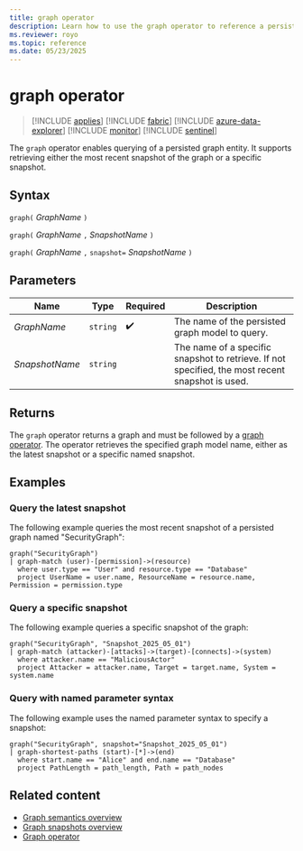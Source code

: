 ```yaml
---
title: graph operator
description: Learn how to use the graph operator to reference a persisted graph entity for querying.
ms.reviewer: royo
ms.topic: reference
ms.date: 05/23/2025
---
```

# graph operator

>[!INCLUDE [applies](../includes/applies-to-version/applies.md)] [!INCLUDE [fabric](../includes/applies-to-version/fabric.md)] [!INCLUDE [azure-data-explorer](../includes/applies-to-version/azure-data-explorer.md)] [!INCLUDE [monitor](../includes/applies-to-version/monitor.md)] [!INCLUDE [sentinel](../includes/applies-to-version/sentinel.md)]

The `graph` operator enables querying of a persisted graph entity. It supports retrieving either the most recent snapshot of the graph or a specific snapshot.

## Syntax

`graph(` *GraphName* `)`

`graph(` *GraphName* `,` *SnapshotName* `)`

`graph(` *GraphName* `,` `snapshot=` *SnapshotName* `)`

## Parameters

| Name           | Type     | Required           | Description                                                                 |
|----------------|----------|--------------------|-----------------------------------------------------------------------------|
| *GraphName*    | `string` | :heavy_check_mark: | The name of the persisted graph model to query. |
| *SnapshotName* | `string` |                    | The name of a specific snapshot to retrieve. If not specified, the most recent snapshot is used. |

## Returns

The `graph` operator returns a graph and must be followed by a [graph operator](graph-operators.md#supported-graph-operators). The operator retrieves the specified graph model name, either as the latest snapshot or a specific named snapshot.

## Examples

### Query the latest snapshot

The following example queries the most recent snapshot of a persisted graph named "SecurityGraph":

```kusto
graph("SecurityGraph")
| graph-match (user)-[permission]->(resource)
  where user.type == "User" and resource.type == "Database"
  project UserName = user.name, ResourceName = resource.name, Permission = permission.type
```

### Query a specific snapshot

The following example queries a specific snapshot of the graph:

```kusto
graph("SecurityGraph", "Snapshot_2025_05_01")
| graph-match (attacker)-[attacks]->(target)-[connects]->(system)
  where attacker.name == "MaliciousActor"
  project Attacker = attacker.name, Target = target.name, System = system.name
```

### Query with named parameter syntax

The following example uses the named parameter syntax to specify a snapshot:

```kusto
graph("SecurityGraph", snapshot="Snapshot_2025_05_01")
| graph-shortest-paths (start)-[*]->(end)
  where start.name == "Alice" and end.name == "Database"
  project PathLength = path_length, Path = path_nodes
```

## Related content

* [Graph semantics overview](graph-semantics-overview.md)
* [Graph snapshots overview](../management/graph-model/graph-snapshot-overview.md)
* [Graph operator](graph-operator.md)
